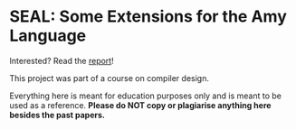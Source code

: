 # SEAL: Some Extensions for the Amy Language

Interested? Read the [report](report/report.pdf)!

This project was part of a course on compiler design.

Everything here is meant for education purposes only and is meant to be used as a reference. **Please do NOT copy or plagiarise anything here besides the past papers.**
